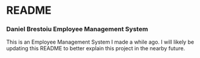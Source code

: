 # README

### Daniel Brestoiu Employee Management System

This is an Employee Management System I made a while ago. 
I will likely be updating this README to better explain this project in the nearby future.